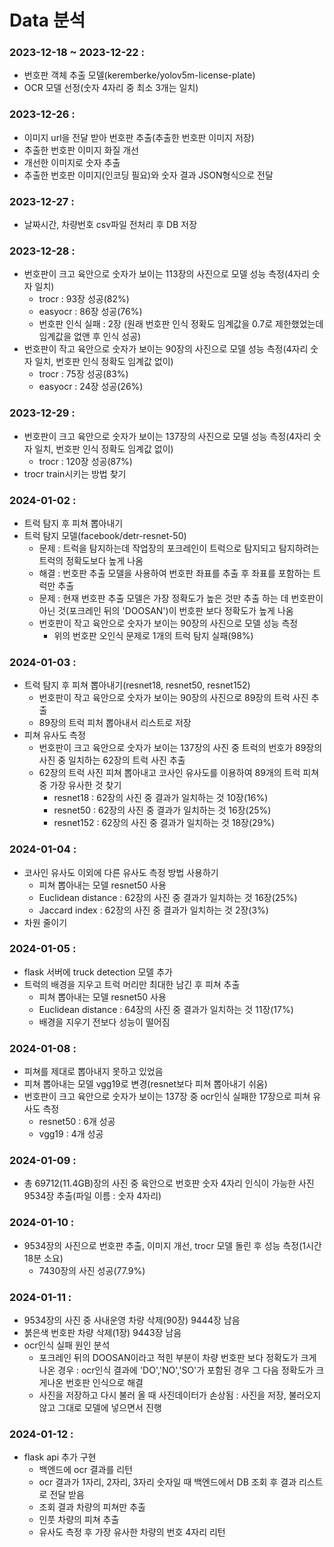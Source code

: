# Data 분석
### 2023-12-18 ~ 2023-12-22 :
- 번호판 객체 추출 모델(keremberke/yolov5m-license-plate)
- OCR 모델 선정(숫자 4자리 중 최소 3개는 일치)
### 2023-12-26 : 
- 이미지 url을 전달 받아 번호판 추출(추출한 번호판 이미지 저장)
- 추출한 번호판 이미지 화질 개선
- 개선한 이미지로 숫자 추출
- 추출한 번호판 이미지(인코딩 필요)와 숫자 결과 JSON형식으로 전달
### 2023-12-27 :
- 날짜시간, 차량번호 csv파일 전처리 후 DB 저장
### 2023-12-28 : 
- 번호판이 크고 육안으로 숫자가 보이는 113장의 사진으로 모델 성능 측정(4자리 숫자 일치)
    - trocr : 93장 성공(82%)
    - easyocr : 86장 성공(76%)
    - 번호판 인식 실패 : 2장 (원래 번호판 인식 정확도 임계값을 0.7로 제한했었는데 임계값을 없앤 후 인식 성공)
- 번호판이 작고 육안으로 숫자가 보이는 90장의 사진으로 모델 성능 측정(4자리 숫자 일치, 번호판 인식 정확도 임계값 없이)
    - trocr : 75장 성공(83%)
    - easyocr : 24장 성공(26%)
### 2023-12-29 : 
- 번호판이 크고 육안으로 숫자가 보이는 137장의 사진으로 모델 성능 측정(4자리 숫자 일치, 번호판 인식 정확도 임계값 없이)
    - trocr : 120장 성공(87%)
- trocr train시키는 방법 찾기
### 2024-01-02 :
- 트럭 탐지 후 피쳐 뽑아내기
- 트럭 탐지 모델(facebook/detr-resnet-50)
    - 문제 : 트럭을 탐지하는데 작업장의 포크레인이 트럭으로 탐지되고 탐지하려는 트럭의 정확도보다 높게 나옴
    - 해결 : 번호판 추출 모델을 사용하여 번호판 좌표를 추출 후 좌표를 포함하는 트럭만 추출
    - 문제 : 현재 번호판 추출 모델은 가장 정확도가 높은 것만 추출 하는 데 번호판이 아닌 것(포크레인 뒤의 'DOOSAN')이 번호판 보다 정확도가 높게 나옴
    - 번호판이 작고 육안으로 숫자가 보이는 90장의 사진으로 모델 성능 측정
        - 위의 번호판 오인식 문제로 1개의 트럭 탐지 실패(98%)
### 2024-01-03 :
- 트럭 탐지 후 피쳐 뽑아내기(resnet18, resnet50, resnet152)
    - 번호판이 작고 육안으로 숫자가 보이는 90장의 사진으로 89장의 트럭 사진 추출
    - 89장의 트럭 피처 뽑아내서 리스트로 저장
- 피쳐 유사도 측정
    - 번호판이 크고 육안으로 숫자가 보이는 137장의 사진 중 트럭의 번호가 89장의 사진 중 일치하는 62장의 트럭 사진 추출
    - 62장의 트럭 사진 피쳐 뽑아내고 코사인 유사도를 이용하여 89개의 트럭 피쳐 중 가장 유사한 것 찾기
        - resnet18 : 62장의 사진 중 결과가 일치하는 것 10장(16%)
        - resnet50 : 62장의 사진 중 결과가 일치하는 것 16장(25%)
        - resnet152 : 62장의 사진 중 결과가 일치하는 것 18장(29%)
### 2024-01-04 :
- 코사인 유사도 이외에 다른 유사도 측정 방법 사용하기
    - 피쳐 뽑아내는 모델 resnet50 사용
    - Euclidean distance : 62장의 사진 중 결과가 일치하는 것 16장(25%)
    - Jaccard index : 62장의 사진 중 결과가 일치하는 것 2장(3%)
- 차원 줄이기
### 2024-01-05 :
- flask 서버에 truck detection 모델 추가
- 트럭의 배경을 지우고 트럭 머리만 최대한 남긴 후 피쳐 추출
    - 피쳐 뽑아내는 모델 resnet50 사용
    - Euclidean distance : 64장의 사진 중 결과가 일치하는 것 11장(17%)
    - 배경을 지우기 전보다 성능이 떨어짐
### 2024-01-08 :
- 피쳐를 제대로 뽑아내지 못하고 있었음
- 피쳐 뽑아내는 모델 vgg19로 변경(resnet보다 피쳐 뽑아내기 쉬움)
- 번호판이 크고 육안으로 숫자가 보이는 137장 중 ocr인식 실패한 17장으로 피쳐 유사도 측정
    - resnet50 : 6개 성공
    - vgg19 : 4개 성공
### 2024-01-09 :
- 총 69712(11.4GB)장의 사진 중 육안으로 번호판 숫자 4자리 인식이 가능한 사진 9534장 추출(파일 이름 : 숫자 4자리)
### 2024-01-10 :
- 9534장의 사진으로 번호판 추출, 이미지 개선, trocr 모델 돌린 후 성능 측정(1시간 18분 소요)
    - 7430장의 사진 성공(77.9%)
### 2024-01-11 :
- 9534장의 사진 중 사내운영 차량 삭제(90장) 9444장 남음
- 붉은색 번호판 차량 삭제(1장) 9443장 남음
- ocr인식 실패 원인 분석
    - 포크레인 뒤의 DOOSAN이라고 적힌 부분이 차량 번호판 보다 정확도가 크게 나온 경우 : ocr인식 결과에 'DO','NO','SO'가 포함된 경우 그 다음 정확도가 크게나온 번호판 인식으로 해결
    - 사진을 저장하고 다시 불러 올 때 사진데이터가 손상됨 : 사진을 저장, 불러오지 않고 그대로 모델에 넣으면서 진행
### 2024-01-12 :
- flask api 추가 구현
    - 백엔드에 ocr 결과를 리턴
    - ocr 결과가 1자리, 2자리, 3자리 숫자일 때 백엔드에서 DB 조회 후 결과 리스트로 전달 받음
    - 조회 결과 차량의 피쳐만 추출
    - 인풋 차량의 피쳐 추출
    - 유사도 측정 후 가장 유사한 차량의 번호 4자리 리턴 